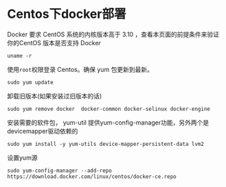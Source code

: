 # Centos下docker部署

Docker 要求 CentOS 系统的内核版本高于 3.10 ，查看本页面的前提条件来验证你的CentOS 版本是否支持 Docker

```
uname -r
```

使用`root`权限登录 Centos。确保 yum 包更新到最新。

```
sudo yum update
```

卸载旧版本\(如果安装过旧版本的话\)

```
sudo yum remove docker  docker-common docker-selinux docker-engine
```

安装需要的软件包， yum-util 提供yum-config-manager功能，另外两个是devicemapper驱动依赖的

```
sudo yum install -y yum-utils device-mapper-persistent-data lvm2
```

设置yum源

```
sudo yum-config-manager --add-repo https://download.docker.com/linux/centos/docker-ce.repo
```



